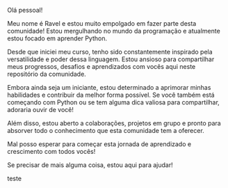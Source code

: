 Olá pessoal!

Meu nome é Ravel e estou muito empolgado em fazer parte desta comunidade! Estou mergulhando no mundo da programação e atualmente estou focado em aprender Python.

Desde que iniciei meu curso, tenho sido constantemente inspirado pela versatilidade e poder dessa linguagem. Estou ansioso para compartilhar meus progressos, desafios e aprendizados com vocês aqui neste repositório da comunidade.

Embora ainda seja um iniciante, estou determinado a aprimorar minhas habilidades e contribuir da melhor forma possível. Se você também está começando com Python ou se tem alguma dica valiosa para compartilhar, adoraria ouvir de você!

Além disso, estou aberto a colaborações, projetos em grupo e pronto para absorver todo o conhecimento que esta comunidade tem a oferecer.

Mal posso esperar para começar esta jornada de aprendizado e crescimento com todos vocês!

Se precisar de mais alguma coisa, estou aqui para ajudar!

teste